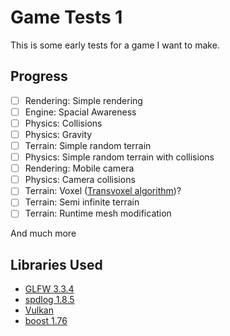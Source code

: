 # Game Tests 1
This is some early tests for a game I want to make.
## Progress
- [ ] Rendering: Simple rendering
- [ ] Engine: Spacial Awareness
- [ ] Physics: Collisions
- [ ] Physics: Gravity
- [ ] Terrain: Simple random terrain
- [ ] Physics: Simple random terrain with collisions
- [ ] Rendering: Mobile camera
- [ ] Physics: Camera collisions
- [ ] Terrain: Voxel ([Transvoxel algorithm](http://transvoxel.org/))?
- [ ] Terrain: Semi infinite terrain
- [ ] Terrain: Runtime mesh modification

And much more
## Libraries Used
* [GLFW 3.3.4](https://www.glfw.org/)
* [spdlog 1.8.5](https://github.com/gabime/spdlog)
* [Vulkan](https://www.khronos.org/vulkan/)
* [boost 1.76](https://www.boost.org/)
